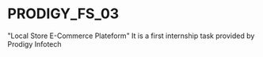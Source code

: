 # PRODIGY_FS_03
"Local Store E-Commerce Plateform" It is a first internship task provided by Prodigy Infotech  

